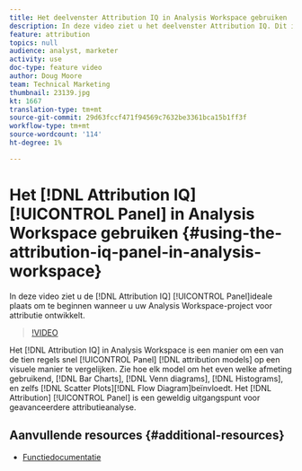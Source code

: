 ```yaml
---
title: Het deelvenster Attribution IQ in Analysis Workspace gebruiken
description: In deze video ziet u het deelvenster Attribution IQ. Dit is een fantastische beginplaats voor het maken van een Analysis Workspace-project voor toewijzing.
feature: attribution
topics: null
audience: analyst, marketer
activity: use
doc-type: feature video
author: Doug Moore
team: Technical Marketing
thumbnail: 23139.jpg
kt: 1667
translation-type: tm+mt
source-git-commit: 29d63fccf471f94569c7632be3361bca15b1ff3f
workflow-type: tm+mt
source-wordcount: '114'
ht-degree: 1%

---
```



# Het [!DNL Attribution IQ] [!UICONTROL Panel] in Analysis Workspace gebruiken {#using-the-attribution-iq-panel-in-analysis-workspace}

In deze video ziet u de [!DNL Attribution IQ] [!UICONTROL Panel]ideale plaats om te beginnen wanneer u uw Analysis Workspace-project voor attributie ontwikkelt.

>[!VIDEO](https://video.tv.adobe.com/v/23139/?quality=12)

Het [!DNL Attribution IQ] in Analysis Workspace is een manier om een van de tien regels snel [!UICONTROL Panel] [!DNL attribution models] op een visuele manier te vergelijken. Zie hoe elk model om het even welke afmeting gebruikend, [!DNL Bar Charts], [!DNL Venn diagrams], [!DNL Histograms], en zelfs [!DNL Scatter Plots][!DNL Flow Diagram]beïnvloedt. Het [!DNL Attribution] [!UICONTROL Panel] is een geweldig uitgangspunt voor geavanceerdere attributieanalyse.

## Aanvullende resources {#additional-resources}

* [Functiedocumentatie](https://marketing.adobe.com/resources/help/en_US/analytics/analysis-workspace/use_attribution_iq.html)
